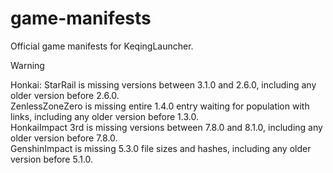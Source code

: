 # game-manifests
Official game manifests for KeqingLauncher.

> [!WARNING]  
> Honkai: StarRail is missing versions between 3.1.0 and 2.6.0, including any older version before 2.6.0.<br>
> ZenlessZoneZero is missing entire 1.4.0 entry waiting for population with links, including any older version before 1.3.0.<br>
> HonkaiImpact 3rd is missing versions between 7.8.0 and 8.1.0, including any older version before 7.8.0.<br>
> GenshinImpact is missing 5.3.0 file sizes and hashes, including any older version before 5.1.0.